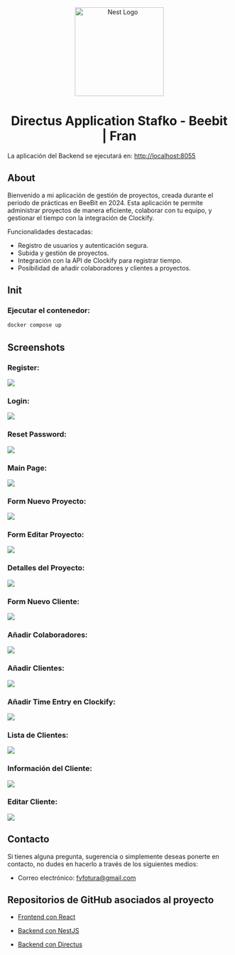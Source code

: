 <p align="center" style="padding-top: 3em">
  <a target="blank"><img src="https://beebit.es/wp-content/uploads/2017/07/marca-sin-bordes.png" width="200" alt="Nest Logo" /></a>
</p>

<h1 align="center">
Directus Application Stafko - Beebit | Fran
</h1>

La aplicación del Backend se ejecutará en: [http://localhost:8055](http://localhost:8055)

## About

Bienvenido a mi aplicación de gestión de proyectos, creada durante el periodo de prácticas en BeeBit en 2024. Esta aplicación te permite administrar proyectos de manera eficiente, colaborar con tu equipo, y gestionar el tiempo con la integración de Clockify.

Funcionalidades destacadas:

- Registro de usuarios y autenticación segura.
- Subida y gestión de proyectos.
- Integración con la API de Clockify para registrar tiempo.
- Posibilidad de añadir colaboradores y clientes a proyectos.

## Init
### Ejecutar el contenedor:
```bash
docker compose up
```

## Screenshots

### Register:

<img src="screenshots/Register.png">

### Login:

<img src="screenshots/Login.png">

### Reset Password:

<img src="screenshots/Recuperar password.png">

### Main Page:

<img src="screenshots/Main.png">

### Form Nuevo Proyecto:

<img src="screenshots/Form nuevo proyecto.png">

### Form Editar Proyecto:

<img src="screenshots/Form editar proyecto.png">

### Detalles del Proyecto:

<img src="screenshots/Detalles.png">

### Form Nuevo Cliente:

<img src="screenshots/Form nuevo cliente.png">

### Añadir Colaboradores:

<img src="screenshots/AddColab.png">

### Añadir Clientes:

<img src="screenshots/AddCliente.png">

### Añadir Time Entry en Clockify:

<img src="screenshots/AddTimeEntryClockify.png">

### Lista de Clientes:

<img src="screenshots/ListaClientes.png">

### Información del Cliente:

<img src="screenshots/InfoDetalladaCliente.png">

### Editar Cliente:

<img src="screenshots/EditarCliente.png">

## Contacto

Si tienes alguna pregunta, sugerencia o simplemente deseas ponerte en contacto, no dudes en hacerlo a través de los siguientes medios:

- Correo electrónico: <a href="mailto:fvfotura@gmailcom">fvfotura@gmail.com</a>

## Repositorios de GitHub asociados al proyecto

- <a href="https://github.com/Frorve/Front">Frontend con React</a>

- <a href="https://github.com/Frorve/Back">Backend con NestJS</a>

- <a href="https://github.com/Frorve/Back-Directus">Backend con Directus</a>

